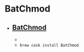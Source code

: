 # BatChmod
- [BatChmod](https://www.lagentesoft.com/batchmod/)
  - 
  - 
  - `brew cask install BatChmod`

